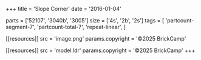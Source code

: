 +++
title = 'Slope Corner'
date  = '2016-01-04'

parts = ['52107', '3040b', '3005']
size  = ['4s', '2b', '2s']
tags  = [
  'partcount-segment-7',
  'partcount-total-7',
  'repeat-linear',
]

[[resources]]
src              = 'image.png'
params.copyright = '©2025 BrickCamp'

[[resources]]
src              = 'model.ldr'
params.copyright = '©2025 BrickCamp'
+++
